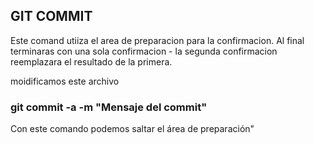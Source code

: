 ## GIT COMMIT
Este comand utiiza el area de preparacion para la confirmacion. Al final terminaras con una sola confirmacion - la segunda confirmacion reemplazara el resultado de la primera.

moidificamos este archivo

### git commit -a -m "Mensaje del commit"
Con este comando podemos saltar el área de preparación"
